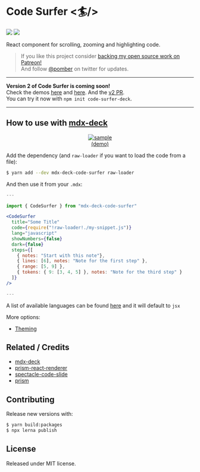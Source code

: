 # Code Surfer <🏄/>

![](https://flat.badgen.net/npm/v/code-surfer) ![](https://flat.badgen.net/travis/pomber/code-surfer)

React component for scrolling, zooming and highlighting code.

> If you like this project consider [backing my open source work on Patreon!](https://patreon.com/pomber)  
> And follow [@pomber](https://twitter.com/pomber) on twitter for updates.

---

**Version 2 of Code Surfer is coming soon!**  
Check the demos [here](https://twitter.com/pomber/status/1140640434613555201) and [here](https://twitter.com/pomber/status/1144222078696136704). And the [v2 PR](https://github.com/pomber/code-surfer/pull/58).  
You can try it now with `npm init code-surfer-deck`.

---

## How to use with [mdx-deck](https://github.com/jxnblk/mdx-deck)

<div align="center">
<a href="https://code-surfer.netlify.com/sample/">
<img alt="sample" src="https://raw.githubusercontent.com/pomber/code-surfer/master/other/sample.gif" />
</a>
<div><a href="https://code-surfer.netlify.com/sample/">(demo)</a></div>
</div>

Add the dependency (and `raw-loader` if you want to load the code from a file):

```bash
$ yarn add --dev mdx-deck-code-surfer raw-loader
```

And then use it from your `.mdx`:

```jsx
---

import { CodeSurfer } from "mdx-deck-code-surfer"

<CodeSurfer
  title="Some Title"
  code={require("!raw-loader!./my-snippet.js")}
  lang="javascript"
  showNumbers={false}
  dark={false}
  steps={[
    { notes: "Start with this note"},
    { lines: [6], notes: "Note for the first step" },
    { range: [5, 9] },
    { tokens: { 9: [3, 4, 5] }, notes: "Note for the third step" }
  ]}
/>

---
```

A list of available languages can be found [here](https://github.com/FormidableLabs/prism-react-renderer/blob/master/src/vendor/prism/includeLangs.js) and it will default to `jsx`

More options:

- [Theming](https://code-surfer.netlify.com/theming/)

## Related / Credits

- [mdx-deck](https://github.com/jxnblk/mdx-deck)
- [prism-react-renderer](https://github.com/FormidableLabs/prism-react-renderer)
- [spectacle-code-slide](https://github.com/jamiebuilds/spectacle-code-slide)
- [prism](https://github.com/PrismJS/prism)

## Contributing

Release new versions with:

```bash
$ yarn build:packages
$ npx lerna publish
```

## License

Released under MIT license.
